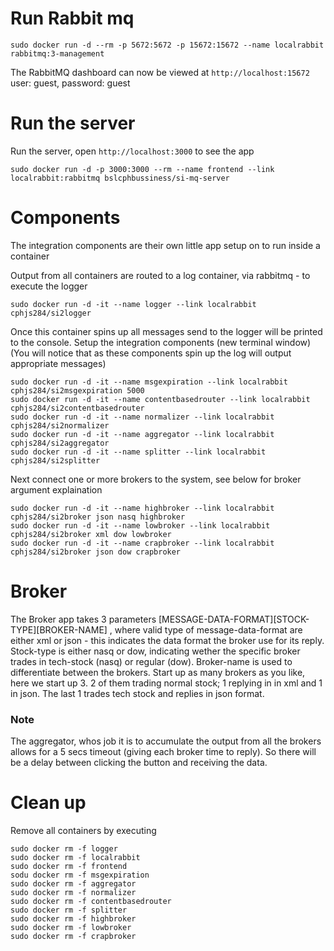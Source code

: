 
# Run Rabbit mq

`sudo docker run -d --rm -p 5672:5672 -p 15672:15672 --name localrabbit rabbitmq:3-management`

The RabbitMQ dashboard can now be viewed at `http://localhost:15672` user: guest, password: guest

# Run the server

Run the server, open `http://localhost:3000` to see the app

`sudo docker run -d -p 3000:3000 --rm --name frontend --link localrabbit:rabbitmq bslcphbussiness/si-mq-server`

# Components
The integration components are their own little app setup on to run inside a container

Output from all containers are routed to a log container, via rabbitmq - to execute the logger
```
sudo docker run -d -it --name logger --link localrabbit cphjs284/si2logger
```

Once this container spins up all messages send to the logger will be printed to the console.
Setup the integration components (new terminal window)
(You will notice that as these components spin up the log will output appropriate messages)
```
sudo docker run -d -it --name msgexpiration --link localrabbit cphjs284/si2msgexpiration 5000
sudo docker run -d -it --name contentbasedrouter --link localrabbit cphjs284/si2contentbasedrouter
sudo docker run -d -it --name normalizer --link localrabbit cphjs284/si2normalizer
sudo docker run -d -it --name aggregator --link localrabbit cphjs284/si2aggregator
sudo docker run -d -it --name splitter --link localrabbit cphjs284/si2splitter
```

Next connect one or more brokers to the system, see below for broker argument explaination
```
sudo docker run -d -it --name highbroker --link localrabbit cphjs284/si2broker json nasq highbroker
sudo docker run -d -it --name lowbroker --link localrabbit cphjs284/si2broker xml dow lowbroker
sudo docker run -d -it --name crapbroker --link localrabbit cphjs284/si2broker json dow crapbroker
```

# Broker
The Broker app takes 3 parameters [MESSAGE-DATA-FORMAT][STOCK-TYPE][BROKER-NAME] , where valid type of message-data-format are either xml or json - this indicates the data format the broker use for its reply. Stock-type is either nasq or dow, indicating wether the specific broker trades in tech-stock (nasq) or regular (dow). Broker-name is used to differentiate between the brokers.
Start up as many brokers as you like, here we start up 3. 2 of them trading normal stock; 1 replying in in xml and 1 in json. The last 1 trades tech stock and replies in json format.

### Note
The aggregator, whos job it is to accumulate the output from all the brokers allows for a 5 secs timeout (giving each broker time to reply). So there will be a delay between clicking the button and receiving the data.


# Clean up
Remove all containers by executing
```
sudo docker rm -f logger
sudo docker rm -f localrabbit
sudo docker rm -f frontend
sodu docker rm -f msgexpiration
sudo docker rm -f aggregator
sudo docker rm -f normalizer
sudo docker rm -f contentbasedrouter
sudo docker rm -f splitter
sudo docker rm -f highbroker
sudo docker rm -f lowbroker
sudo docker rm -f crapbroker
```

